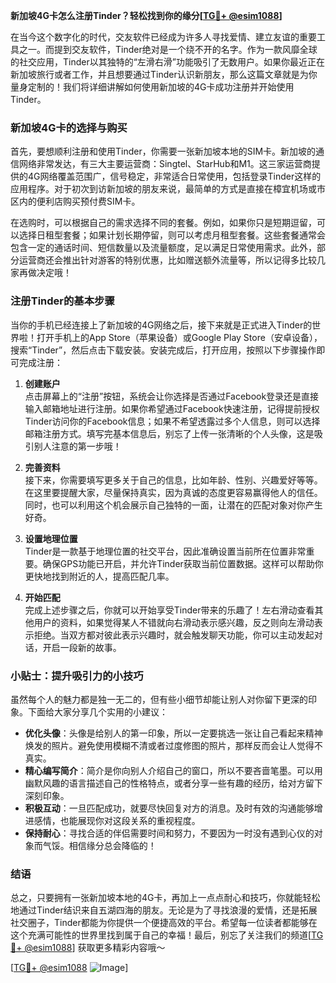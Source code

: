 **新加坡4G卡怎么注册Tinder？轻松找到你的缘分[[TG💪+ @esim1088](https://t.me/s/esim1088)]**

在当今这个数字化的时代，交友软件已经成为许多人寻找爱情、建立友谊的重要工具之一。而提到交友软件，Tinder绝对是一个绕不开的名字。作为一款风靡全球的社交应用，Tinder以其独特的“左滑右滑”功能吸引了无数用户。如果你最近正在新加坡旅行或者工作，并且想要通过Tinder认识新朋友，那么这篇文章就是为你量身定制的！我们将详细讲解如何使用新加坡的4G卡成功注册并开始使用Tinder。

### 新加坡4G卡的选择与购买

首先，要想顺利注册和使用Tinder，你需要一张新加坡本地的SIM卡。新加坡的通信网络非常发达，有三大主要运营商：Singtel、StarHub和M1。这三家运营商提供的4G网络覆盖范围广，信号稳定，非常适合日常使用，包括登录Tinder这样的应用程序。对于初次到访新加坡的朋友来说，最简单的方式是直接在樟宜机场或市区内的便利店购买预付费SIM卡。

在选购时，可以根据自己的需求选择不同的套餐。例如，如果你只是短期逗留，可以选择日租型套餐；如果计划长期停留，则可以考虑月租型套餐。这些套餐通常会包含一定的通话时间、短信数量以及流量额度，足以满足日常使用需求。此外，部分运营商还会推出针对游客的特别优惠，比如赠送额外流量等，所以记得多比较几家再做决定哦！

### 注册Tinder的基本步骤

当你的手机已经连接上了新加坡的4G网络之后，接下来就是正式进入Tinder的世界啦！打开手机上的App Store（苹果设备）或Google Play Store（安卓设备），搜索“Tinder”，然后点击下载安装。安装完成后，打开应用，按照以下步骤操作即可完成注册：

1. **创建账户**  
   点击屏幕上的“注册”按钮，系统会让你选择是否通过Facebook登录还是直接输入邮箱地址进行注册。如果你希望通过Facebook快速注册，记得提前授权Tinder访问你的Facebook信息；如果不希望透露过多个人信息，则可以选择邮箱注册方式。填写完基本信息后，别忘了上传一张清晰的个人头像，这是吸引别人注意的第一步哦！

2. **完善资料**  
   接下来，你需要填写更多关于自己的信息，比如年龄、性别、兴趣爱好等等。在这里要提醒大家，尽量保持真实，因为真诚的态度更容易赢得他人的信任。同时，也可以利用这个机会展示自己独特的一面，让潜在的匹配对象对你产生好奇。

3. **设置地理位置**  
   Tinder是一款基于地理位置的社交平台，因此准确设置当前所在位置非常重要。确保GPS功能已开启，并允许Tinder获取当前位置数据。这样可以帮助你更快地找到附近的人，提高匹配几率。

4. **开始匹配**  
   完成上述步骤之后，你就可以开始享受Tinder带来的乐趣了！左右滑动查看其他用户的资料，如果觉得某人不错就向右滑动表示感兴趣，反之则向左滑动表示拒绝。当双方都对彼此表示兴趣时，就会触发聊天功能，你可以主动发起对话，开启一段新的故事。

### 小贴士：提升吸引力的小技巧

虽然每个人的魅力都是独一无二的，但有些小细节却能让别人对你留下更深的印象。下面给大家分享几个实用的小建议：

- **优化头像**：头像是给别人的第一印象，所以一定要挑选一张让自己看起来精神焕发的照片。避免使用模糊不清或者过度修图的照片，那样反而会让人觉得不真实。
- **精心编写简介**：简介是你向别人介绍自己的窗口，所以不要吝啬笔墨。可以用幽默风趣的语言描述自己的性格特点，或者分享一些有趣的经历，给对方留下深刻印象。
- **积极互动**：一旦匹配成功，就要尽快回复对方的消息。及时有效的沟通能够增进感情，也能展现你对这段关系的重视程度。
- **保持耐心**：寻找合适的伴侣需要时间和努力，不要因为一时没有遇到心仪的对象而气馁。相信缘分总会降临的！

### 结语

总之，只要拥有一张新加坡本地的4G卡，再加上一点点耐心和技巧，你就能轻松地通过Tinder结识来自五湖四海的朋友。无论是为了寻找浪漫的爱情，还是拓展社交圈子，Tinder都能为你提供一个便捷高效的平台。希望每一位读者都能够在这个充满可能性的世界里找到属于自己的幸福！最后，别忘了关注我们的频道[[TG💪+ @esim1088](https://t.me/s/esim1088)] 获取更多精彩内容哦～  

[[TG💪+ @esim1088](https://t.me/s/esim1088) ![Image](https://i.postimg.cc/4NQfJmqS/Snipaste-2025-05-13-00-14-12.png)]